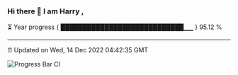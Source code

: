 ### Hi there 👋 I am Harry , 

⏳ Year progress { ████████████████████████████▁▁ } 95.12 %

---

⏰ Updated on Wed, 14 Dec 2022 04:42:35 GMT

![Progress Bar CI](https://github.com/duykhang68/duykhang68/workflows/Progress%20Bar%20CI/badge.svg)
